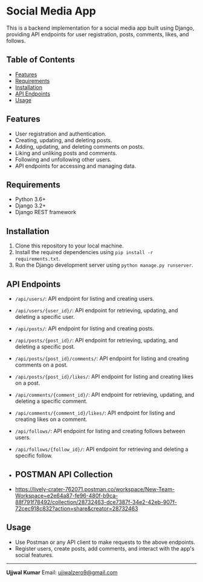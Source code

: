 # Social Media App

This is a backend implementation for a social media app built using Django, providing API endpoints for user registration, posts, comments, likes, and follows.

## Table of Contents
- [Features](#features)
- [Requirements](#requirements)
- [Installation](#installation)
- [API Endpoints](#api-endpoints)
- [Usage](#usage)


## Features
- User registration and authentication.
- Creating, updating, and deleting posts.
- Adding, updating, and deleting comments on posts.
- Liking and unliking posts and comments.
- Following and unfollowing other users.
- API endpoints for accessing and managing data.

## Requirements
- Python 3.6+
- Django 3.2+
- Django REST framework

## Installation
1. Clone this repository to your local machine.
2. Install the required dependencies using `pip install -r requirements.txt`.
3. Run the Django development server using `python manage.py runserver`.

## API Endpoints
- `/api/users/`: API endpoint for listing and creating users.
- `/api/users/{user_id}/`: API endpoint for retrieving, updating, and deleting a specific user.
- `/api/posts/`: API endpoint for listing and creating posts.
- `/api/posts/{post_id}/`: API endpoint for retrieving, updating, and deleting a specific post.
- `/api/posts/{post_id}/comments/`: API endpoint for listing and creating comments on a post.
- `/api/posts/{post_id}/likes/`: API endpoint for listing and creating likes on a post.
- `/api/comments/{comment_id}/`: API endpoint for retrieving, updating, and deleting a specific comment.
- `/api/comments/{comment_id}/likes/`: API endpoint for listing and creating likes on a comment.
- `/api/follows/`: API endpoint for listing and creating follows between users.
- `/api/follows/{follow_id}/`: API endpoint for retrieving and deleting a specific follow.

- ## POSTMAN API Collection
- https://lively-crater-762071.postman.co/workspace/New-Team-Workspace~e2e64a87-fe96-480f-b9ca-88f791f78492/collection/28732463-dce7387f-34e2-42eb-907f-72cec918c832?action=share&creator=28732463

## Usage
- Use Postman or any API client to make requests to the above endpoints.
- Register users, create posts, add comments, and interact with the app's social features.


---

**Ujjwal Kumar**
Email: ujjwalzero9@gmail.com
